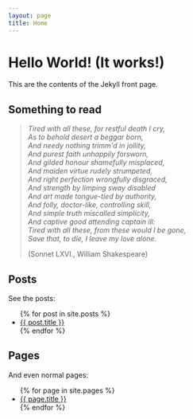 ```yaml
---
layout: page
title: Home
---
```


# Hello World! (It works!)

This are the contents of the Jekyll front page.

## Something to read

> *Tired with all these, for restful death I cry,  
> As to behold desert a beggar born,  
> And needy nothing trimm'd in jollity,  
> And purest faith unhappily forsworn,  
> And gilded honour shamefully misplaced,  
> And maiden virtue rudely strumpeted,  
> And right perfection wrongfully disgraced,  
> And strength by limping sway disabled  
> And art made tongue-tied by authority,  
> And folly, doctor-like, controlling skill,  
> And simple truth miscalled simplicity,  
> And captive good attending captain ill:  
> Tired with all these, from these would I be gone,  
> Save that, to die, I leave my love alone.*
> 
> (Sonnet LXVI., William Shakespeare)

## Posts

See the posts:

<ul>
  {% for post in site.posts %}
    <li>
      <a href="{{ post.url }}">{{ post.title }}</a>
    </li>
  {% endfor %}
</ul>

## Pages

And even normal pages:

<ul>
  {% for page in site.pages %}
    <li>
      <a href="{{ page.url }}">{{ page.title }}</a>
    </li>
  {% endfor %}
</ul>

